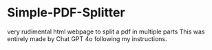 # Simple-PDF-Splitter
very rudimental html webpage to split a pdf in multiple parts
This was entirely made by Chat GPT 4o following my instructions. 
